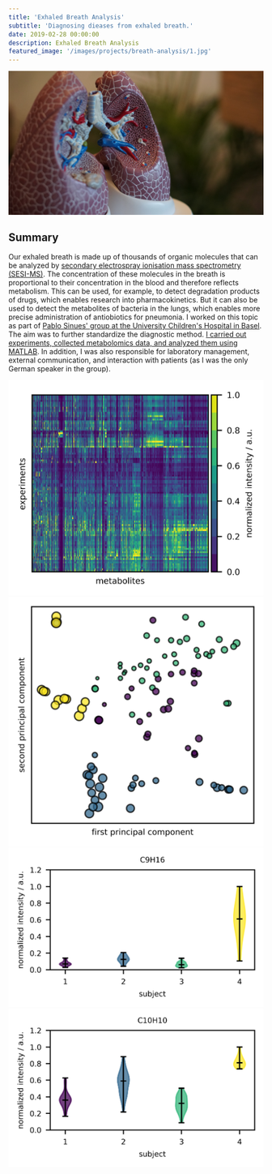 ```yaml
---
title: 'Exhaled Breath Analysis'
subtitle: 'Diagnosing dieases from exhaled breath.'
date: 2019-02-28 00:00:00
description: Exhaled Breath Analysis
featured_image: '/images/projects/breath-analysis/1.jpg'
---
```


![](/images/projects/breath-analysis/1.jpg)

## Summary

Our exhaled breath is made up of thousands of organic molecules that can be analyzed by [secondary electrospray ionisation mass spectrometry (SESI-MS)](https://en.wikipedia.org/wiki/Secondary_electrospray_ionization). The concentration of these molecules in the breath is proportional to their concentration in the blood and therefore reflects metabolism. This can be used, for example, to detect degradation products of drugs, which enables research into pharmacokinetics. But it can also be used to detect the metabolites of bacteria in the lungs, which enables more precise administration of antiobiotics for pneumonia. I worked on this topic as part of [Pablo Sinues' group at the University Children's Hospital in Basel](https://www.ukbb.ch/en/personal/personen/sinues-pablo.php). The aim was to further standardize the diagnostic method. [I carried out experiments, collected metabolomics data, and analyzed them using MATLAB](https://link.springer.com/article/10.1007/s00216-019-01764-8). In addition, I was also responsible for laboratory management, external communication, and interaction with patients (as I was the only German speaker in the group).

<div class="gallery" data-columns="3">
    <img src="/images/projects/breath-analysis/dendrogram.png">
    <img src="/images/projects/breath-analysis/visualization.png">
	<img src="/images/projects/breath-analysis/boxplot_biomarkers_0.png">
    <img src="/images/projects/breath-analysis/boxplot_biomarkers_1.png">
</div>
